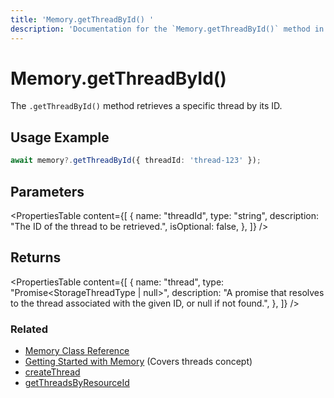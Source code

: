 ```yaml
---
title: 'Memory.getThreadById() '
description: 'Documentation for the `Memory.getThreadById()` method in Mastra, which retrieves a specific thread by its ID.'
---
```


# Memory.getThreadById()

The `.getThreadById()` method retrieves a specific thread by its ID.

## Usage Example

```typescript
await memory?.getThreadById({ threadId: 'thread-123' });
```

## Parameters

<PropertiesTable
content={[
{
name: "threadId",
type: "string",
description: "The ID of the thread to be retrieved.",
isOptional: false,
},
]}
/>

## Returns

<PropertiesTable
content={[
{
name: "thread",
type: "Promise<StorageThreadType | null>",
description: "A promise that resolves to the thread associated with the given ID, or null if not found.",
},
]}
/>

### Related

- [Memory Class Reference](/docs/reference/memory)
- [Getting Started with Memory](/docs/memory/overview) (Covers threads concept)
- [createThread](/docs/reference/memory/createThread)
- [getThreadsByResourceId](/docs/reference/memory/getThreadsByResourceId)
